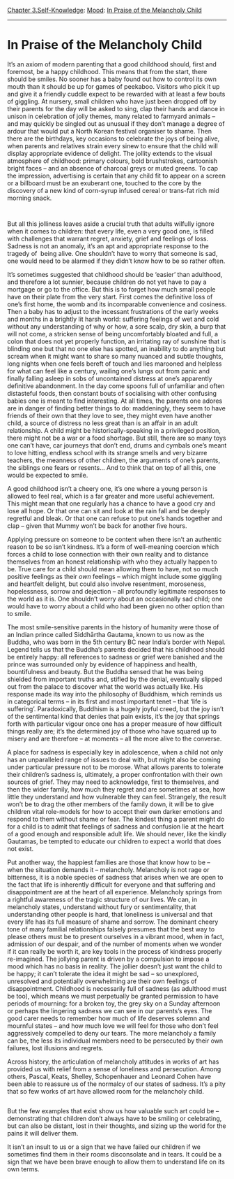 [Chapter 3.Self-Knowledge](https://www.theschooloflife.com/thebookoflife/category/self-knowledge/): [Mood](https://www.theschooloflife.com/thebookoflife/category/self-knowledge/mood/): [In Praise of the Melancholy Child](https://www.theschooloflife.com/thebookoflife/in-praise-of-the-melancholy-child/)

* * *

# In Praise of the Melancholy Child

It’s an axiom of modern parenting that a good childhood should, first and foremost, be a happy childhood. This means that from the start, there should be smiles. No sooner has a baby found out how to control its own mouth than it should be up for games of peekaboo. Visitors who pick it up and give it a friendly cuddle expect to be rewarded with at least a few bouts of giggling. At nursery, small children who have just been dropped off by their parents for the day will be asked to sing, clap their hands and dance in unison in celebration of jolly themes, many related to farmyard animals – and may quickly be singled out as unusual if they don’t manage a degree of ardour that would put a North Korean festival organiser to shame. Then there are the birthdays, key occasions to celebrate the joys of being alive, when parents and relatives strain every sinew to ensure that the child will display appropriate evidence of delight. The jollity extends to the visual atmosphere of childhood: primary colours, bold brushstrokes, cartoonish bright faces – and an absence of charcoal greys or muted greens. To cap the impression, advertising is certain that any child fit to appear on a screen or a billboard must be an exuberant one, touched to the core by the discovery of a new kind of corn-syrup infused cereal or trans-fat rich mid morning snack.

<figure class="aligncenter"><img src="https://lh3.googleusercontent.com/L1dxo_UkrRWeaU5tHvl3hjCBM6UKu4xKX0-51y_27U-3dJZQMH8CQQ2Qo9afzEORQoTC6cRBMP0u1gpOQnr4ayTGIz7sgpdWG1IvG4aFSCniq7rET7nN5XFAYJ_bCMkc5blFZrYE" alt=""></figure>

<figure class="aligncenter"><img src="https://lh5.googleusercontent.com/jURTY8XLddAwdk-uY55HUBC9btRO_QgJ_CUhdvU52HzFEwVznqZ-2XGI723TM1YdUMHCiNVuhTVC9iYKwz7sYGEud3ha6L9CW2w7xTFAhQhWHoa80gOMUPDsDudllauWmkpadf9d" alt=""></figure>

But all this jolliness leaves aside a crucial truth that adults wilfully ignore when it comes to children: that every life, even a very good one, is filled with challenges that warrant regret, anxiety, grief and feelings of loss. Sadness is not an anomaly, it’s an apt and appropriate response to the tragedy of&nbsp; being alive. One shouldn’t have to worry that someone is sad, one would need to be alarmed if they didn’t know how to be so rather often.

It’s sometimes suggested that childhood should be ‘easier’ than adulthood, and therefore a lot sunnier, because children do not yet have to pay a mortgage or go to the office. But this is to forget how much small people have on their plate from the very start. First comes the definitive loss of one’s first home, the womb and its incomparable convenience and cosiness. Then a baby has to adjust to the incessant frustrations of the early weeks and months in a brightly lit harsh world: suffering feelings of wet and cold without any understanding of why or how, a sore scalp, dry skin, a burp that will not come, a stricken sense of being uncomfortably bloated and full, a colon that does not yet properly function, an irritating ray of sunshine that is blinding one but that no one else has spotted, an inability to do anything but scream when it might want to share so many nuanced and subtle thoughts, long nights when one feels bereft of touch and lies marooned and helpless for what can feel like a century, wailing one’s lungs out from panic and finally falling asleep in sobs of uncontained distress at one’s apparently definitive abandonment. In the day come spoons full of unfamiliar and often distasteful foods, then constant bouts of socialising with other confusing babies one is meant to find interesting. At all times, the parents one adores are in danger of finding better things to do: maddeningly, they seem to have friends of their own that they love to see, they might even have another child, a source of distress no less great than is an affair in an adult relationship. A child might be historically-speaking in a privileged position, there might not be a war or a food shortage. But still, there are so many toys one can’t have, car journeys that don’t end, drums and cymbals one’s meant to love hitting, endless school with its strange smells and very bizarre teachers, the meanness of other children, the arguments of one’s parents, the siblings one fears or resents… And to think that on top of all this, one would be expected to smile.

A good childhood isn’t a cheery one, it’s one where a young person is allowed to feel real, which is a far greater and more useful achievement. This might mean that one regularly has a chance to have a good cry and lose all hope. Or that one can sit and look at the rain fall and be deeply regretful and bleak. Or that one can refuse to put one’s hands together and clap – given that Mummy won’t be back for another five hours.&nbsp;

Applying pressure on someone to be content when there isn’t an authentic reason to be so isn’t kindness. It’s a form of well-meaning coercion which forces a child to lose connection with their own reality and to distance themselves from an honest relationship with who they actually happen to be. True care for a child should mean allowing them to have, not so much positive feelings as their _own_ feelings – which might include some giggling and heartfelt delight, but could also involve resentment, moroseness, hopelessness, sorrow and dejection – all profoundly legitimate responses to the world as it is. One shouldn’t worry about an occasionally sad child; one would have to worry about a child who had been given no other option than to smile.

The most smile-sensitive parents in the history of humanity were those of an Indian prince called Siddhārtha Gautama, known to us now as the Buddha, who was born in the 5th century BC near India’s border with Nepal. Legend tells us that the Buddha’s parents decided that his childhood should be entirely happy: all references to sadness or grief were banished and the prince was surrounded only by evidence of happiness and health, bountifulness and beauty. But the Buddha sensed that he was being shielded from important truths and, stifled by the denial, eventually slipped out from the palace to discover what the world was actually like. His response made its way into the philosophy of Buddhism, which reminds us in categorical terms – in its first and most important tenet – that ‘life is suffering’. Paradoxically, Buddhism is a hugely joyful creed, but the joy isn’t of the sentimental kind that denies that pain exists, it’s the joy that springs forth with particular vigour once one has a proper measure of how difficult things really are; it’s the determined joy of those who have squared up to misery and are therefore – at moments – all the more alive to the converse.

A place for sadness is especially key in adolescence, when a child not only has an unparalleled range of issues to deal with, but might also be coming under particular pressure not to be morose. What allows parents to tolerate their children’s sadness is, ultimately, a proper confrontation with their own sources of grief. They may need to acknowledge, first to themselves, and then the wider family, how much they regret and are sometimes at sea, how little they understand and how vulnerable they can feel. Strangely, the result won’t be to drag the other members of the family down, it will be to give children vital role-models for how to accept their own darker emotions and respond to them without shame or fear. The kindest thing a parent might do for a child is to admit that feelings of sadness and confusion lie at the heart of a good enough and responsible adult life. We should never, like the kindly Gautamas, be tempted to educate our children to expect a world that does not exist.

Put another way, the happiest families are those that know how to be – when the situation demands it – melancholy. Melancholy is not rage or bitterness, it is a noble species of sadness that arises when we are open to the fact that life is inherently difficult for everyone and that suffering and disappointment are at the heart of all experience. Melancholy springs from a rightful awareness of the tragic structure of our lives. We can, in melancholy states, understand without fury or sentimentality, that understanding other people is hard, that loneliness is universal and that every life has its full measure of shame and sorrow. The dominant cheery tone of many familial relationships falsely presumes that the best way to please others must be to present ourselves in a vibrant mood, when in fact, admission of our despair, and of the number of moments when we wonder if it can really be worth it, are key tools in the process of kindness properly re-imagined. The jollying parent is driven by a compulsion to impose a mood which has no basis in reality. The jollier doesn’t just want the child to be happy; it can’t tolerate the idea it might be sad – so unexplored, unresolved and potentially overwhelming are their own feelings of disappointment. Childhood is necessarily full of sadness (as adulthood must be too), which means we must perpetually be granted permission to have periods of mourning: for a broken toy, the grey sky on a Sunday afternoon or perhaps the lingering sadness we can see in our parents’s eyes. The good carer needs to remember how much of life deserves solemn and mournful states – and how much love we will feel for those who don’t feel aggressively compelled to deny our tears. The more melancholy a family can be, the less its individual members need to be persecuted by their own failures, lost illusions and regrets.

Across history, the articulation of melancholy attitudes in works of art has provided us with relief from a sense of loneliness and persecution. Among others, Pascal, Keats, Shelley, Schopenhauer and Leonard Cohen have been able to reassure us of the normalcy of our states of sadness. It’s a pity that so few works of art have allowed room for the melancholy child.

<figure class="aligncenter"><img src="https://lh4.googleusercontent.com/8CDsjqnFeLDF6DjrDXmC_kac5mMLXNsY_TJ-IHQn0YziQ-qFZyW3X14hSNbNGG8aRkt2QtOo9gd9KJ-ZOlnKjpNSWOlePq3szlHdN0bbrigSXorARg27EZkgsgTTOvi29UgeZCT-" alt=""></figure>

But the few examples that exist show us how valuable such art could be – demonstrating that children don’t always have to be smiling or celebrating, but can also be distant, lost in their thoughts, and sizing up the world for the pains it will deliver them.

It isn’t an insult to us or a sign that we have failed our children if we sometimes find them in their rooms disconsolate and in tears. It could be a sign that we have been brave enough to allow them to understand life on its own terms.
